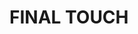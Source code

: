 # FINAL TOUCH

<!-- {
  while using mapbox always add this to your index.html
  /* <link href="https://api.mapbox.com/mapbox-gl-js/v2.6.1/mapbox-gl.css" rel="stylesheet" />
  <link rel="stylesheet"
    href="https://api.mapbox.com/mapbox-gl-js/plugins/mapbox-gl-geocoder/v4.7.2/mapbox-gl-geocoder.css"
    type="text/css" /> */
} -->

<!--
upload.fields([
    { name: "video", maxCount: 1 },
    { name: "image", maxCount: 1 },
  ]),

  if (!req.files || Object.keys(req.files).length === 0) {
      const response = new Response(
        false,
        400,
        "Video and image are required."
      );
      return res.status(response.code).json(response);
    }

    // Upload video
    const videoResult = await cloudinary.uploader.upload(
      req.files.video[0].path,
      {
        resource_type: "video",
      }
    );
    const videoUrl = videoResult.secure_url;

    // Upload image
    const imageResult = await cloudinary.uploader.upload(
      req.files.image[0].path,
      {
        resource_type: "image",
      }
    );
    const imageUrl = imageResult.secure_url;
-->
